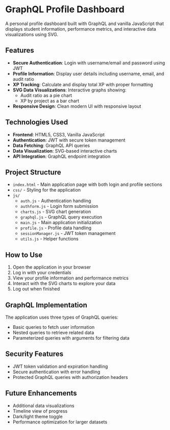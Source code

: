# GraphQL Profile Dashboard

A personal profile dashboard built with GraphQL and vanilla JavaScript that displays student information, performance metrics, and interactive data visualizations using SVG.

## Features

- **Secure Authentication**: Login with username/email and password using JWT
- **Profile Information**: Display user details including username, email, and audit ratio
- **XP Tracking**: Calculate and display total XP with proper formatting
- **SVG Data Visualizations**: Interactive graphs showing:
  - Audit ratio as a pie chart
  - XP by project as a bar chart
- **Responsive Design**: Clean modern UI with responsive layout

## Technologies Used

- **Frontend**: HTML5, CSS3, Vanilla JavaScript
- **Authentication**: JWT with secure token management
- **Data Fetching**: GraphQL API queries
- **Data Visualization**: SVG-based interactive charts
- **API Integration**: GraphQL endpoint integration

## Project Structure

- `index.html` - Main application page with both login and profile sections
- `css/` - Styling for the application
- `js/`
  - `auth.js` - Authentication handling
  - `authform.js` - Login form submission
  - `charts.js` - SVG chart generation
  - `graphql.js` - GraphQL query execution
  - `main.js` - Main application initialization
  - `profile.js` - Profile data handling
  - `sessionManager.js` - JWT token management
  - `utils.js` - Helper functions

## How to Use

1. Open the application in your browser
2. Log in with your credentials
3. View your profile information and performance metrics
4. Interact with the SVG charts to explore your data
5. Log out when finished

## GraphQL Implementation

The application uses three types of GraphQL queries:
- Basic queries to fetch user information
- Nested queries to retrieve related data
- Parameterized queries with arguments for filtering data

## Security Features

- JWT token validation and expiration handling
- Secure authentication with error handling
- Protected GraphQL queries with authorization headers

## Future Enhancements

- Additional data visualizations
- Timeline view of progress
- Dark/light theme toggle
- Performance optimization for larger datasets